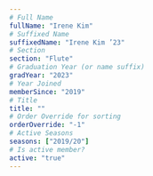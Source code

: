 ```yaml
---
# Full Name
fullName: "Irene Kim"
# Suffixed Name
suffixedName: "Irene Kim ’23"
# Section
section: "Flute"
# Graduation Year (or name suffix)
gradYear: "2023"
# Year Joined
memberSince: "2019"
# Title
title: ""
# Order Override for sorting
orderOverride: "-1"
# Active Seasons
seasons: ["2019/20"]
# Is active member?
active: "true"
---
```


